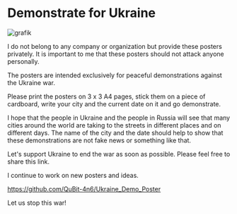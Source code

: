 # Demonstrate for Ukraine

![grafik](https://user-images.githubusercontent.com/58906368/155959536-97d8de47-6bf9-4f97-9aaa-095a0cefc002.png)


I do not belong to any company or organization but provide these posters privately. It is important to me that these posters should not attack anyone personally.

The posters are intended exclusively for peaceful demonstrations against the Ukraine war.

Please print the posters on 3 x 3 A4 pages, stick them on a piece of cardboard, write your city and the current date on it and go demonstrate.

I hope that the people in Ukraine and the people in Russia will see that many cities around the world are taking to the streets in different places and on different days. The name of the city and the date should help to show that these demonstrations are not fake news or something like that.

Let's support Ukraine to end the war as soon as possible.
Please feel free to share this link.

I continue to work on new posters and ideas.

https://github.com/QuBit-4n6/Ukraine_Demo_Poster

Let us stop this war!
